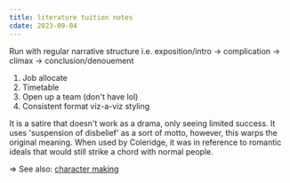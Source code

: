 ```yaml
---
title: literature tuition notes
cdate: 2023-09-04
---
```


Run with regular narrative structure i.e. exposition/intro → complication → climax → conclusion/denouement

1. Job allocate
2. Timetable
3. Open up a team (don't have lol)
4. Consistent format viz-a-viz styling

It is a satire that doesn't work as a drama, only seeing limited success. It uses 'suspension of disbelief' as a sort of motto, however, this warps the original meaning. When used by Coleridge, it was in reference to romantic ideals that would still strike a chord with normal people.

=> See also: [character making](/notes/character-making)
